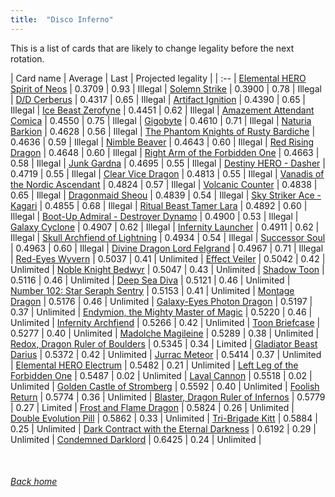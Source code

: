 ```yaml
---
title:  "Disco Inferno"
---
```


This is a list of cards that are likely to change legality before the next rotation.

| Card name | Average | Last | Projected legality |
| :-- |
[Elemental HERO Spirit of Neos](https://db.ygoprodeck.com/card/?search=Elemental%20HERO%20Spirit%20of%20Neos) | 0.3709 | 0.93 | Illegal |
[Solemn Strike](https://db.ygoprodeck.com/card/?search=Solemn%20Strike) | 0.3900 | 0.78 | Illegal |
[D/D Cerberus](https://db.ygoprodeck.com/card/?search=D/D%20Cerberus) | 0.4317 | 0.65 | Illegal |
[Artifact Ignition](https://db.ygoprodeck.com/card/?search=Artifact%20Ignition) | 0.4390 | 0.65 | Illegal |
[Ice Beast Zerofyne](https://db.ygoprodeck.com/card/?search=Ice%20Beast%20Zerofyne) | 0.4451 | 0.62 | Illegal |
[Amazement Attendant Comica](https://db.ygoprodeck.com/card/?search=Amazement%20Attendant%20Comica) | 0.4550 | 0.75 | Illegal |
[Gigobyte](https://db.ygoprodeck.com/card/?search=Gigobyte) | 0.4610 | 0.71 | Illegal |
[Naturia Barkion](https://db.ygoprodeck.com/card/?search=Naturia%20Barkion) | 0.4628 | 0.56 | Illegal |
[The Phantom Knights of Rusty Bardiche](https://db.ygoprodeck.com/card/?search=The%20Phantom%20Knights%20of%20Rusty%20Bardiche) | 0.4636 | 0.59 | Illegal |
[Nimble Beaver](https://db.ygoprodeck.com/card/?search=Nimble%20Beaver) | 0.4643 | 0.60 | Illegal |
[Red Rising Dragon](https://db.ygoprodeck.com/card/?search=Red%20Rising%20Dragon) | 0.4648 | 0.60 | Illegal |
[Right Arm of the Forbidden One](https://db.ygoprodeck.com/card/?search=Right%20Arm%20of%20the%20Forbidden%20One) | 0.4663 | 0.58 | Illegal |
[Junk Gardna](https://db.ygoprodeck.com/card/?search=Junk%20Gardna) | 0.4695 | 0.55 | Illegal |
[Destiny HERO - Dasher](https://db.ygoprodeck.com/card/?search=Destiny%20HERO%20-%20Dasher) | 0.4719 | 0.55 | Illegal |
[Clear Vice Dragon](https://db.ygoprodeck.com/card/?search=Clear%20Vice%20Dragon) | 0.4813 | 0.55 | Illegal |
[Vanadis of the Nordic Ascendant](https://db.ygoprodeck.com/card/?search=Vanadis%20of%20the%20Nordic%20Ascendant) | 0.4824 | 0.57 | Illegal |
[Volcanic Counter](https://db.ygoprodeck.com/card/?search=Volcanic%20Counter) | 0.4838 | 0.65 | Illegal |
[Dragonmaid Sheou](https://db.ygoprodeck.com/card/?search=Dragonmaid%20Sheou) | 0.4839 | 0.54 | Illegal |
[Sky Striker Ace - Kagari](https://db.ygoprodeck.com/card/?search=Sky%20Striker%20Ace%20-%20Kagari) | 0.4855 | 0.68 | Illegal |
[Ritual Beast Tamer Lara](https://db.ygoprodeck.com/card/?search=Ritual%20Beast%20Tamer%20Lara) | 0.4892 | 0.60 | Illegal |
[Boot-Up Admiral - Destroyer Dynamo](https://db.ygoprodeck.com/card/?search=Boot-Up%20Admiral%20-%20Destroyer%20Dynamo) | 0.4900 | 0.53 | Illegal |
[Galaxy Cyclone](https://db.ygoprodeck.com/card/?search=Galaxy%20Cyclone) | 0.4907 | 0.62 | Illegal |
[Infernity Launcher](https://db.ygoprodeck.com/card/?search=Infernity%20Launcher) | 0.4911 | 0.62 | Illegal |
[Skull Archfiend of Lightning](https://db.ygoprodeck.com/card/?search=Skull%20Archfiend%20of%20Lightning) | 0.4934 | 0.54 | Illegal |
[Successor Soul](https://db.ygoprodeck.com/card/?search=Successor%20Soul) | 0.4963 | 0.60 | Illegal |
[Divine Dragon Lord Felgrand](https://db.ygoprodeck.com/card/?search=Divine%20Dragon%20Lord%20Felgrand) | 0.4967 | 0.71 | Illegal |
[Red-Eyes Wyvern](https://db.ygoprodeck.com/card/?search=Red-Eyes%20Wyvern) | 0.5037 | 0.41 | Unlimited |
[Effect Veiler](https://db.ygoprodeck.com/card/?search=Effect%20Veiler) | 0.5042 | 0.42 | Unlimited |
[Noble Knight Bedwyr](https://db.ygoprodeck.com/card/?search=Noble%20Knight%20Bedwyr) | 0.5047 | 0.43 | Unlimited |
[Shadow Toon](https://db.ygoprodeck.com/card/?search=Shadow%20Toon) | 0.5116 | 0.46 | Unlimited |
[Deep Sea Diva](https://db.ygoprodeck.com/card/?search=Deep%20Sea%20Diva) | 0.5121 | 0.46 | Unlimited |
[Number 102: Star Seraph Sentry](https://db.ygoprodeck.com/card/?search=Number%20102:%20Star%20Seraph%20Sentry) | 0.5153 | 0.41 | Unlimited |
[Montage Dragon](https://db.ygoprodeck.com/card/?search=Montage%20Dragon) | 0.5176 | 0.46 | Unlimited |
[Galaxy-Eyes Photon Dragon](https://db.ygoprodeck.com/card/?search=Galaxy-Eyes%20Photon%20Dragon) | 0.5197 | 0.37 | Unlimited |
[Endymion, the Mighty Master of Magic](https://db.ygoprodeck.com/card/?search=Endymion,%20the%20Mighty%20Master%20of%20Magic) | 0.5220 | 0.46 | Unlimited |
[Infernity Archfiend](https://db.ygoprodeck.com/card/?search=Infernity%20Archfiend) | 0.5266 | 0.42 | Unlimited |
[Toon Briefcase](https://db.ygoprodeck.com/card/?search=Toon%20Briefcase) | 0.5277 | 0.40 | Unlimited |
[Madolche Magileine](https://db.ygoprodeck.com/card/?search=Madolche%20Magileine) | 0.5289 | 0.38 | Unlimited |
[Redox, Dragon Ruler of Boulders](https://db.ygoprodeck.com/card/?search=Redox,%20Dragon%20Ruler%20of%20Boulders) | 0.5345 | 0.34 | Limited |
[Gladiator Beast Darius](https://db.ygoprodeck.com/card/?search=Gladiator%20Beast%20Darius) | 0.5372 | 0.42 | Unlimited |
[Jurrac Meteor](https://db.ygoprodeck.com/card/?search=Jurrac%20Meteor) | 0.5414 | 0.37 | Unlimited |
[Elemental HERO Electrum](https://db.ygoprodeck.com/card/?search=Elemental%20HERO%20Electrum) | 0.5482 | 0.21 | Unlimited |
[Left Leg of the Forbidden One](https://db.ygoprodeck.com/card/?search=Left%20Leg%20of%20the%20Forbidden%20One) | 0.5487 | 0.02 | Unlimited |
[Laval Cannon](https://db.ygoprodeck.com/card/?search=Laval%20Cannon) | 0.5518 | 0.02 | Unlimited |
[Golden Castle of Stromberg](https://db.ygoprodeck.com/card/?search=Golden%20Castle%20of%20Stromberg) | 0.5592 | 0.40 | Unlimited |
[Foolish Return](https://db.ygoprodeck.com/card/?search=Foolish%20Return) | 0.5774 | 0.36 | Unlimited |
[Blaster, Dragon Ruler of Infernos](https://db.ygoprodeck.com/card/?search=Blaster,%20Dragon%20Ruler%20of%20Infernos) | 0.5779 | 0.27 | Limited |
[Frost and Flame Dragon](https://db.ygoprodeck.com/card/?search=Frost%20and%20Flame%20Dragon) | 0.5824 | 0.26 | Unlimited |
[Double Evolution Pill](https://db.ygoprodeck.com/card/?search=Double%20Evolution%20Pill) | 0.5862 | 0.33 | Unlimited |
[Tri-Brigade Kitt](https://db.ygoprodeck.com/card/?search=Tri-Brigade%20Kitt) | 0.5884 | 0.25 | Unlimited |
[Dark Contract with the Eternal Darkness](https://db.ygoprodeck.com/card/?search=Dark%20Contract%20with%20the%20Eternal%20Darkness) | 0.6192 | 0.29 | Unlimited |
[Condemned Darklord](https://db.ygoprodeck.com/card/?search=Condemned%20Darklord) | 0.6425 | 0.24 | Unlimited |

<br>

###### [Back home](index)